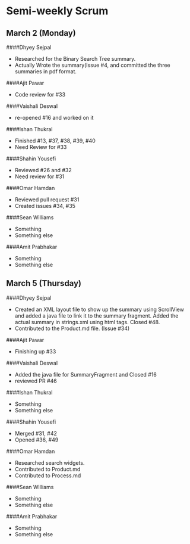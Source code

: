# Semi-weekly Scrum

## March 2 (Monday)

####Dhyey Sejpal

* Researched for the Binary Search Tree summary.
* Actually Wrote the summary(Issue #4, and committed the three summaries in pdf format. 

####Ajit Pawar

* Code review for #33

####Vaishali Deswal

* re-opened #16 and worked on it

####Ishan Thukral

* Finished #13, #37, #38, #39, #40
* Need Review for #33

####Shahin Yousefi

* Reviewed #26 and #32
* Need review for #31

####Omar Hamdan

* Reviewed pull request #31
* Created issues #34, #35

####Sean Williams

* Something
* Something else

####Amit Prabhakar

* Something
* Something else

## March 5 (Thursday)

####Dhyey Sejpal

* Created an XML layout file to show up the summary using ScrollView and added a java file to link it to the summary fragment. Added the actual summary in strings.xml using html tags. Closed #48.
* Contributed to the Product.md file. (Issue #34)

####Ajit Pawar

* Finishing up #33

####Vaishali Deswal

* Added the java file for SummaryFragment and Closed #16
* reviewed PR #46

####Ishan Thukral

* Something
* Something else

####Shahin Yousefi

* Merged #31, #42
* Opened #36, #49

####Omar Hamdan

* Researched search widgets.
* Contributed to Product.md
* Contributed to Process.md

####Sean Williams

* Something
* Something else

####Amit Prabhakar

* Something
* Something else
